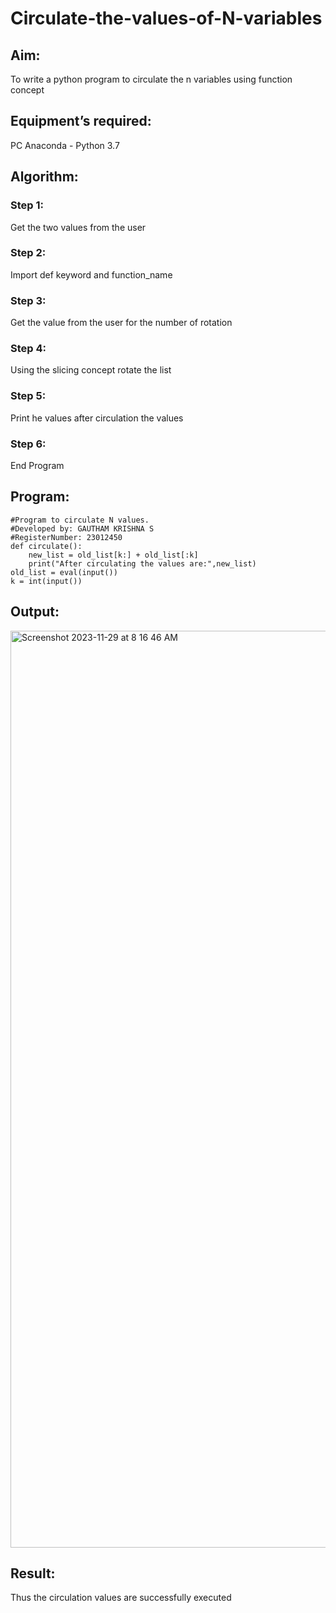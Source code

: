# Circulate-the-values-of-N-variables
## Aim:
To write a python program to circulate the n variables using function concept
## Equipment’s required:
PC
Anaconda - Python 3.7
## Algorithm: 
### Step 1: 
Get the two values from the user
### Step 2: 
Import def keyword and function_name
### Step 3: 
Get the value from the user for the number of rotation
### Step 4: 
Using the slicing concept rotate the list
### Step 5: 
Print he values after circulation the values
### Step 6: 
End Program
## Program:
```
#Program to circulate N values.
#Developed by: GAUTHAM KRISHNA S
#RegisterNumber: 23012450
def circulate():
    new_list = old_list[k:] + old_list[:k]
    print("After circulating the values are:",new_list)
old_list = eval(input())
k = int(input())
```

## Output:
<img width="1467" alt="Screenshot 2023-11-29 at 8 16 46 AM" src="https://github.com/gauthamkrishna-s/Circulate-the-values-of-N-variables/assets/146015011/14f7787f-feea-4f6c-bb32-777a472b47b4">

## Result:
Thus the circulation values are successfully executed
